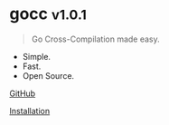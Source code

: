 # gocc <small>v1.0.1</small>

> Go Cross-Compilation made easy.

- Simple.
- Fast.
- Open Source.

[GitHub](https://github.com/skifli/gocc)

[Installation](https://github.com/skifli/gocc#installation)